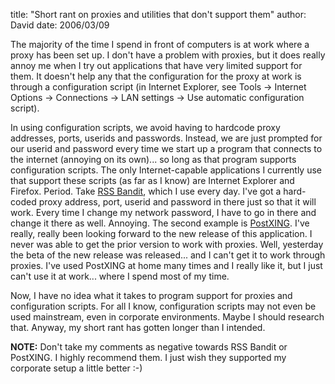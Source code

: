 
title: "Short rant on proxies and utilities that don't support them"
author: David
date: 2006/03/09

<P>The majority of the time I spend in front of computers is at work where a proxy has been set up. I don't have a problem with proxies, but it does really annoy me when I try out applications&nbsp;that have&nbsp;very limited support for them. It doesn't help any that the configuration for the proxy at work is through a configuration script (in Internet Explorer, see Tools -&gt; Internet Options -&gt; Connections -&gt; LAN settings -&gt; Use automatic configuration script). </P>
<P>In using configuration scripts, we avoid having to hardcode proxy addresses, ports, userids and passwords. Instead, we are just prompted for our userid and password every time we start up a program that connects to the internet (annoying on its own)... so long as that program supports configuration scripts. The only Internet-capable applications I currently use that support these scripts&nbsp;(as far as I know) are Internet Explorer and Firefox. Period. Take <A href="http://www.rssbandit.org">RSS Bandit</A>, which I use every day. I've got a hard-coded proxy address, port, userid and password in there just so that it will work. Every time I change my network password, I have to go in there and change it there as well. Annoying. The second example is <A href="http://www.postxing.net">PostXING</A>. I've really, really been looking forward to the new release of this application. I never was able to get the prior version to work with proxies. Well, yesterday the beta of the new release was released... and I can't get it to work through proxies. I've used PostXING at home many times and I really like it, but I just can't use it at work... where I spend most of my time.</P>
<P>Now, I have no idea what it takes to program support for proxies and configuration scripts. For all I know, configuration scripts may not even be used mainstream, even in corporate environments. Maybe I should research that. Anyway, my short rant has gotten longer than I intended.</P>
<P><STRONG>NOTE:</STRONG> Don't take my comments as negative towards RSS Bandit or PostXING. I highly recommend them. I just wish they supported my corporate setup a little better :-)</P>
